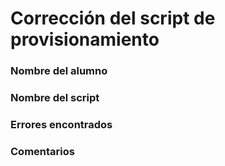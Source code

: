 # Corrección del script de provisionamiento 

### Nombre del alumno


### Nombre del script


### Errores encontrados


### Comentarios


